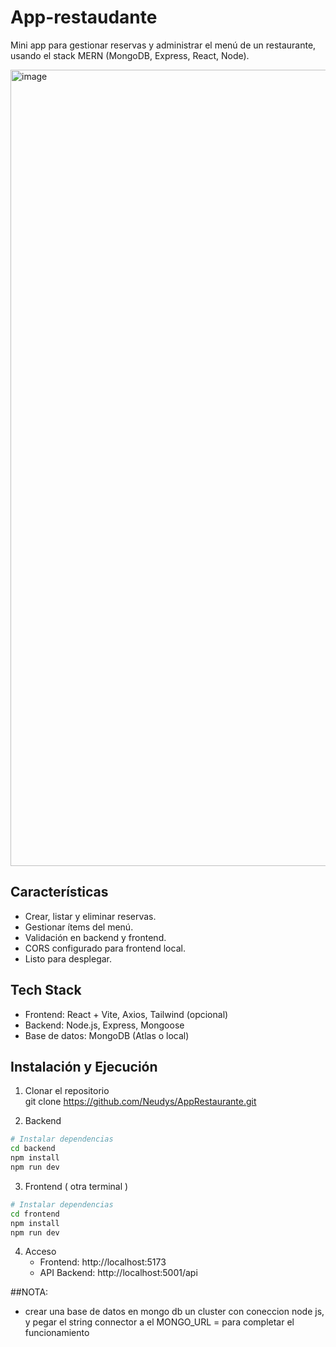 # App-restaudante

Mini app para gestionar reservas y administrar el menú de un restaurante, usando el stack MERN (MongoDB, Express, React, Node).

<img width="2516" height="1274" alt="image" src="https://github.com/user-attachments/assets/1a254a59-38c8-438d-9799-00e942b59287" />


## Características
- Crear, listar y eliminar reservas.
- Gestionar ítems del menú.
- Validación en backend y frontend.
- CORS configurado para frontend local.
- Listo para desplegar.

## Tech Stack
- Frontend: React + Vite, Axios, Tailwind (opcional)
- Backend: Node.js, Express, Mongoose
- Base de datos: MongoDB (Atlas o local)

## Instalación y Ejecución

1. Clonar el repositorio  
   git clone https://github.com/Neudys/AppRestaurante.git

2. Backend  
```bash
# Instalar dependencias
cd backend
npm install
npm run dev
```

3. Frontend  ( otra terminal )
```bash
# Instalar dependencias
cd frontend
npm install
npm run dev
```

4. Acceso  
   - Frontend: http://localhost:5173  
   - API Backend: http://localhost:5001/api
  
##NOTA:
- crear una base de datos en mongo db un cluster con coneccion node js, y pegar el string connector a el MONGO_URL = para completar el funcionamiento 
